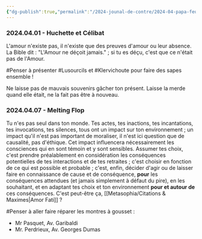 ```yaml
---
{"dg-publish":true,"permalink":"/2024-jounal-de-contre/2024-04-papa-feu-est-de-retour/","created":"2024-04-08T15:12:22.766+02:00","updated":"2024-04-08T17:21:17.198+02:00"}
---
```


### 2024.04.01 - Huchette et Célibat

L'amour n'existe pas, il n'existe que des preuves d'amour ou leur absence.
La Bible dit : "L'Amour ne déçoit jamais." ; si tu es déçu, c'est que ce n'était pas de l'Amour.

#Penser à présenter #Lusourcils et #Klervichoute pour faire des sapes ensemble !

Ne laisse pas de mauvais souvenirs gâcher ton présent. Laisse la merde quand elle était, ne la fait pas être à nouveau.

### 2024.04.07 - Melting Flop

Tu n'es pas seul dans ton monde.
Tes actes, tes inactions, tes incantations, tes invocations, tes silences, tous ont un impact sur ton environnement ; un impact qu'il n'est pas important de moraliser, il n'est ici question que de causalité, pas d'éthique.
Cet impact influencera nécessairement les consciences qui en sont témoin et y sont sensibles.
Assumer tes choix, c'est prendre préalablement en considération les conséquences potentielles de tes interactions et de tes retraites ; c'est choisir en fonction de ce qui est possible et probable ; c'est, enfin, décider d'agir ou de laisser faire en connaissance de cause et de conséquence, **pour** les conséquences attendues (et jamais simplement à défaut du pire), en les souhaitant, et en adaptant tes choix et ton environnement **pour et autour de** ces conséquences.
C'est peut-être ça, [[Metasophia/Citations & Maximes\|Amor Fati]] ?

#Penser à aller faire réparer les montres à gousset :
- Mr Pasquet, Av. Garibaldi
- Mr. Perdrieux, Av. Georges Dumas